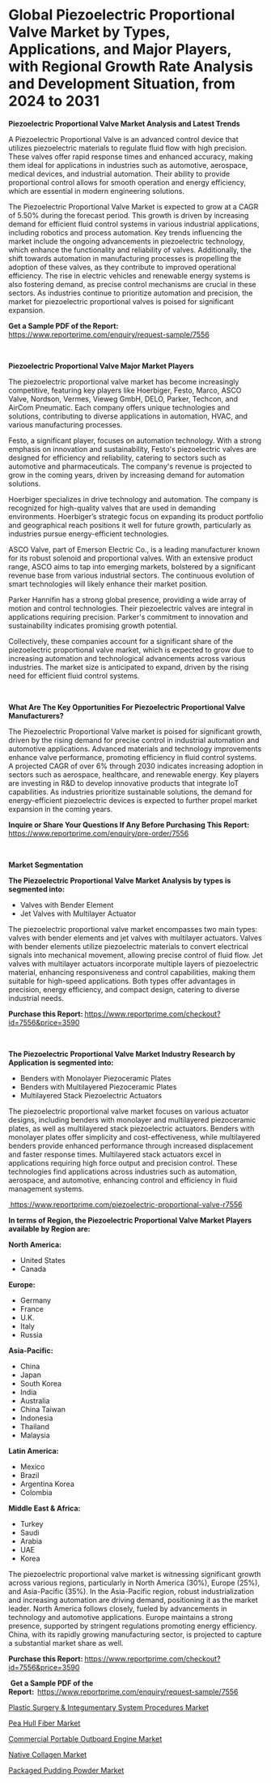 <p><h1>Global Piezoelectric Proportional Valve Market by Types, Applications, and Major Players, with Regional Growth Rate Analysis and Development Situation, from 2024 to 2031</h1></p><p><strong>Piezoelectric Proportional Valve Market Analysis and Latest Trends</strong></p>
<p><p>A Piezoelectric Proportional Valve is an advanced control device that utilizes piezoelectric materials to regulate fluid flow with high precision. These valves offer rapid response times and enhanced accuracy, making them ideal for applications in industries such as automotive, aerospace, medical devices, and industrial automation. Their ability to provide proportional control allows for smooth operation and energy efficiency, which are essential in modern engineering solutions.</p><p>The Piezoelectric Proportional Valve Market is expected to grow at a CAGR of 5.50% during the forecast period. This growth is driven by increasing demand for efficient fluid control systems in various industrial applications, including robotics and process automation. Key trends influencing the market include the ongoing advancements in piezoelectric technology, which enhance the functionality and reliability of valves. Additionally, the shift towards automation in manufacturing processes is propelling the adoption of these valves, as they contribute to improved operational efficiency. The rise in electric vehicles and renewable energy systems is also fostering demand, as precise control mechanisms are crucial in these sectors. As industries continue to prioritize automation and precision, the market for piezoelectric proportional valves is poised for significant expansion.</p></p>
<p><strong>Get a Sample PDF of the Report:&nbsp;</strong> <a href="https://www.reportprime.com/enquiry/request-sample/7556">https://www.reportprime.com/enquiry/request-sample/7556</a></p>
<p>&nbsp;</p>
<p><strong>Piezoelectric Proportional Valve Major Market Players</strong></p>
<p><p>The piezoelectric proportional valve market has become increasingly competitive, featuring key players like Hoerbiger, Festo, Marco, ASCO Valve, Nordson, Vermes, Vieweg GmbH, DELO, Parker, Techcon, and AirCom Pneumatic. Each company offers unique technologies and solutions, contributing to diverse applications in automation, HVAC, and various manufacturing processes.</p><p>Festo, a significant player, focuses on automation technology. With a strong emphasis on innovation and sustainability, Festo's piezoelectric valves are designed for efficiency and reliability, catering to sectors such as automotive and pharmaceuticals. The company's revenue is projected to grow in the coming years, driven by increasing demand for automation solutions.</p><p>Hoerbiger specializes in drive technology and automation. The company is recognized for high-quality valves that are used in demanding environments. Hoerbiger’s strategic focus on expanding its product portfolio and geographical reach positions it well for future growth, particularly as industries pursue energy-efficient technologies.</p><p>ASCO Valve, part of Emerson Electric Co., is a leading manufacturer known for its robust solenoid and proportional valves. With an extensive product range, ASCO aims to tap into emerging markets, bolstered by a significant revenue base from various industrial sectors. The continuous evolution of smart technologies will likely enhance their market position.</p><p>Parker Hannifin has a strong global presence, providing a wide array of motion and control technologies. Their piezoelectric valves are integral in applications requiring precision. Parker's commitment to innovation and sustainability indicates promising growth potential.</p><p>Collectively, these companies account for a significant share of the piezoelectric proportional valve market, which is expected to grow due to increasing automation and technological advancements across various industries. The market size is anticipated to expand, driven by the rising need for efficient fluid control systems.</p></p>
<p>&nbsp;</p>
<p><strong>What Are The Key Opportunities For Piezoelectric Proportional Valve Manufacturers?</strong></p>
<p><p>The Piezoelectric Proportional Valve market is poised for significant growth, driven by the rising demand for precise control in industrial automation and automotive applications. Advanced materials and technology improvements enhance valve performance, promoting efficiency in fluid control systems. A projected CAGR of over 6% through 2030 indicates increasing adoption in sectors such as aerospace, healthcare, and renewable energy. Key players are investing in R&D to develop innovative products that integrate IoT capabilities. As industries prioritize sustainable solutions, the demand for energy-efficient piezoelectric devices is expected to further propel market expansion in the coming years.</p></p>
<p><strong>Inquire or Share Your Questions If Any Before Purchasing This Report:</strong> <a href="https://www.reportprime.com/enquiry/pre-order/7556">https://www.reportprime.com/enquiry/pre-order/7556</a></p>
<p>&nbsp;</p>
<p><strong>Market Segmentation</strong></p>
<p><strong>The Piezoelectric Proportional Valve Market Analysis by types is segmented into:</strong></p>
<p><ul><li>Valves with Bender Element</li><li>Jet Valves with Multilayer Actuator</li></ul></p>
<p><p>The piezoelectric proportional valve market encompasses two main types: valves with bender elements and jet valves with multilayer actuators. Valves with bender elements utilize piezoelectric materials to convert electrical signals into mechanical movement, allowing precise control of fluid flow. Jet valves with multilayer actuators incorporate multiple layers of piezoelectric material, enhancing responsiveness and control capabilities, making them suitable for high-speed applications. Both types offer advantages in precision, energy efficiency, and compact design, catering to diverse industrial needs.</p></p>
<p><strong>Purchase this Report:&nbsp;</strong><a href="https://www.reportprime.com/checkout?id=7556&price=3590">https://www.reportprime.com/checkout?id=7556&price=3590</a></p>
<p>&nbsp;</p>
<p><strong>The Piezoelectric Proportional Valve Market Industry Research by Application is segmented into:</strong></p>
<p><ul><li>Benders with Monolayer Piezoceramic Plates</li><li>Benders with Multilayered Piezoceramic Plates</li><li>Multilayered Stack Piezoelectric Actuators</li></ul></p>
<p><p>The piezoelectric proportional valve market focuses on various actuator designs, including benders with monolayer and multilayered piezoceramic plates, as well as multilayered stack piezoelectric actuators. Benders with monolayer plates offer simplicity and cost-effectiveness, while multilayered benders provide enhanced performance through increased displacement and faster response times. Multilayered stack actuators excel in applications requiring high force output and precision control. These technologies find applications across industries such as automation, aerospace, and automotive, enhancing control and efficiency in fluid management systems.</p></p>
<p><a href="https://www.reportprime.com/piezoelectric-proportional-valve-r7556">&nbsp;https://www.reportprime.com/piezoelectric-proportional-valve-r7556</a></p>
<p><strong>In terms of Region, the Piezoelectric Proportional Valve Market Players available by Region are:</strong></p>
<p>
    <p> <strong> North America: </strong>
        <ul>
            <li>United States</li>
            <li>Canada</li>
        </ul>
        </p> 
    <p> <strong> Europe: </strong>
        <ul>
            <li>Germany</li>
            <li>France</li>
            <li>U.K.</li>
            <li>Italy</li>
            <li>Russia</li>
        </ul>
        </p> 
    <p> <strong> Asia-Pacific: </strong>
        <ul>
            <li>China</li>
            <li>Japan</li>
            <li>South Korea</li>
            <li>India</li>
            <li>Australia</li>
            <li>China Taiwan</li>
            <li>Indonesia</li>
            <li>Thailand</li>
            <li>Malaysia</li>
        </ul>
        </p> 
    <p> <strong> Latin America: </strong>
        <ul>
            <li>Mexico</li>
            <li>Brazil</li>
            <li>Argentina Korea</li>
            <li>Colombia</li>
        </ul>
        </p> 
    <p> <strong> Middle East & Africa: </strong>
        <ul>
            <li>Turkey</li>
            <li>Saudi</li>
            <li>Arabia</li>
            <li>UAE</li>
            <li>Korea</li>
        </ul>
    </p>
    </p>
<p><p>The piezoelectric proportional valve market is witnessing significant growth across various regions, particularly in North America (30%), Europe (25%), and Asia-Pacific (35%). In the Asia-Pacific region, robust industrialization and increasing automation are driving demand, positioning it as the market leader. North America follows closely, fueled by advancements in technology and automotive applications. Europe maintains a strong presence, supported by stringent regulations promoting energy efficiency. China, with its rapidly growing manufacturing sector, is projected to capture a substantial market share as well.</p></p>
<p><strong>Purchase this Report: </strong><a href="https://www.reportprime.com/checkout?id=7556&price=3590">https://www.reportprime.com/checkout?id=7556&price=3590</a></p>
<p>&nbsp;<strong>Get a Sample PDF of the Report:&nbsp;&nbsp;</strong><a href="https://www.reportprime.com/enquiry/request-sample/7556">https://www.reportprime.com/enquiry/request-sample/7556</a></p>
<p><strong></strong></p>
<p><p><a href="https://medium.com/@avnhan99_20208/plastic-surgery-integumentary-system-procedures-market-outlook-market-share-analysis-growth-3219adb6d752">Plastic Surgery & Integumentary System Procedures Market</a></p><p><a href="https://www.linkedin.com/pulse/pea-hull-fiber-market-outlook-share-analysis-growth-trends-ilxne?trackingId=ctEhmqtoTNa4%2FXAq0634oQ%3D%3D">Pea Hull Fiber Market</a></p><p><a href="https://issuu.com/reportprime-2/docs/commercial-portable-outboard-engine_f301486ae2559a">Commercial Portable Outboard Engine Market</a></p><p><a href="https://www.linkedin.com/pulse/why-should-you-invest-native-collagen-market-trends-leading-lupse?trackingId=GCTVsB1IQXyd8L87HsX6rA%3D%3D">Native Collagen Market</a></p><p><a href="https://issuu.com/reportprime-2/docs/packaged-pudding-powder-market-size_25826c73fb778a">Packaged Pudding Powder Market</a></p></p>